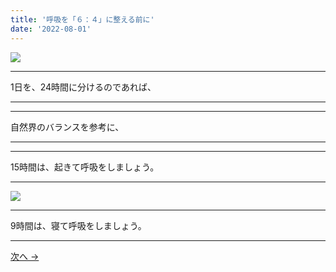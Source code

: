 ```yaml
---
title: '呼吸を「６：４」に整える前に'
date: '2022-08-01'
---
```

![](/images/001.jpg)
***
1日を、24時間に分けるのであれば、
***
***
自然界のバランスを参考に、
***
***
15時間は、起きて呼吸をしましょう。
***
![](/images/001_.jpg)
***
9時間は、寝て呼吸をしましょう。
***
[ 次へ → ](/posts/02)
